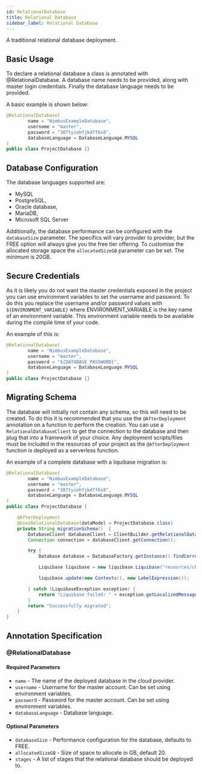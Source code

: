 ```yaml
---
id: RelationalDatabase
title: Relational Database
sidebar_label: Relational Database
---
```


A traditional relational database deployment.

## Basic Usage
To declare a relational database a class is annotated with @RelationalDatabase. A database name needs to be provided, along with master login credentials. Finally the database language needs to be provided. 

A basic example is shown below: 
```java
@RelationalDatabase(
        name = "NimbusExampleDatabase",
        username = "master",
        password = "387tyiehfjkd7f6s8",
        databaseLanguage = DatabaseLanguage.MYSQL
)
public class ProjectDatabase {}
```

## Database Configuration
The database languages supported are:
* MySQL
* PostgreSQL,
* Oracle database,
* MariaDB,
* Microsoft SQL Server

Additionally, the database performance can be configured with the `databaseSize` parameter. The specifics will vary provider to provider, but the FREE option will always give you the free tier offering. To customise the allocated storage space the `allocatedSizeGB` parameter can be set. The minimum is 20GB.

## Secure Credentials
As it is likely you do not want the master credentials exposed in the project you can use environment variables to set the username and password. To do this you replace the username and/or password values with `${ENVIRONMENT_VARIABLE}` where ENVIRONMENT_VARIABLE is the key name of an environment variable. This environment variable needs to be available during the compile time of your code. 

An example of this is:
```java
@RelationalDatabase(
        name = "NimbusExampleDatabase",
        username = "master",
        password = "${DATABASE_PASSWORD}",
        databaseLanguage = DatabaseLanguage.MYSQL
)
public class ProjectDatabase {}
```

## Migrating Schema
The database will initially not contain any schema, so this will need to be created. To do this it is recommended that you use the `@AfterDeployment` annotation on a function to perform the creation. You can use a `RelationalDatabaseClient` to get the connection to the database and then plug that into a framework of your choice. Any deployment scripts/files must be included in the resources of your project as the `@AfterDeployment` function is deployed as a serverless function. 

An example of a complete database with a liquibase migration is:
```java
@RelationalDatabase(
        name = "NimbusExampleDatabase",
        username = "master",
        password = "387tyiehfjkd7f6s8",
        databaseLanguage = DatabaseLanguage.MYSQL
)
public class ProjectDatabase {

    @AfterDeployment
    @UsesRelationalDatabase(dataModel = ProjectDatabase.class)
    private String migrationSchema()  {
        DatabaseClient databaseClient = ClientBuilder.getRelationalDatabase(ProjectDatabase.class);
        Connection connection = databaseClient.getConnection();

        try {
            Database database = DatabaseFactory.getInstance().findCorrectDatabaseImplementation(new JdbcConnection(connection));

            Liquibase liquibase = new liquibase.Liquibase("resources/changelog.xml", new ClassLoaderResourceAccessor(), database);

            liquibase.update(new Contexts(), new LabelExpression());

        } catch (LiquibaseException exception) {
            return "Liquibase failed: " + exception.getLocalizedMessage();
        }
        return "Successfully migrated";
    }
}
```

## Annotation Specification
### @RelationalDatabase
#### Required Parameters
* `name` - The name of the deployed database in the cloud provider.
* `username` - Username for the master account. Can be set using environment variables.
* `password` - Password for the master account. Can be set using environment variables.
* `databaseLanguage` - Database language.

#### Optional Parameters
* `databaseSize` - Performance configuration for the database, defaults to FREE.
* `allocatedSizeGB` - Size of space to allocate in GB, default 20.
* `stages` - A list of stages that the relational database should be deployed to. 
